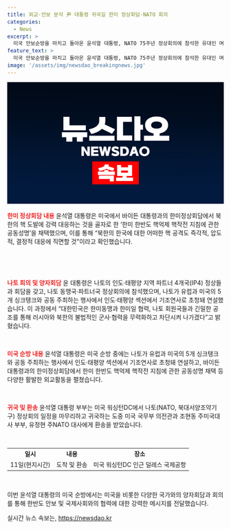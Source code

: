 ```yaml
---
title: 외교·안보 분석 尹 대통령 귀국길 한미 정상회담·NATO 회의
categories:
  - News
excerpt: >
  미국 안보순방을 마치고 돌아온 윤석열 대통령, NATO 75주년 정상회의에 참석한 유대인 며, 미국 귀국길에 이 10여 개국의 정상들과 양자회담하며 러시아, 북한에 대한 대응 강조. 또한, 한미간 핵억제 핵작전 지침에 관한 공동성명 채택한 것으로 전해졌고, 나토 퍼블릭포럼에서 연설하며 러시아·북한의 불법적인 군사협력 무력화를 다짐하였다. 이 밖에도 미국 대통령, 독일, 캐나다, 일본 등 여러 정상과 양자회담을 소화하고, 주최된 친교 만찬에 참석한 사실이 알려졌다.
feature_text: >
  미국 안보순방을 마치고 돌아온 윤석열 대통령, NATO 75주년 정상회의에 참석한 유대인 며, 미국 귀국길에 이 10여 개국의 정상들과 양자회담하며 러시아, 북한에 대한 대응 강조. 또한, 한미간 핵억제 핵작전 지침에 관한 공동성명 채택한 것으로 전해졌고, 나토 퍼블릭포럼에서 연설하며 러시아·북한의 불법적인 군사협력 무력화를 다짐하였다. 이 밖에도 미국 대통령, 독일, 캐나다, 일본 등 여러 정상과 양자회담을 소화하고, 주최된 친교 만찬에 참석한 사실이 알려졌다.
image: '/assets/img/newsdao_breakingnews.jpg'
---
```


<p><img src="/assets/img/newsdao_breakingnews.jpg" alt="bookingtag 속보" /></p>

<p><b><span style="color: #ee2323;">한미 정상회담 내용</span></b>
윤석열 대통령은 미국에서 바이든 대통령과의 한미정상회담에서 북한의 핵 도발에 강력 대응하는 것을 골자로 한 ‘한미 한반도 핵억제 핵작전 지침에 관한 공동성명’을 채택했으며, 이를 통해 “북한의 한국에 대한 어떠한 핵 공격도 즉각적, 압도적, 결정적 대응에 직면할 것”이라고 확인했습니다.</p>

<p data-ke-size="size16">&nbsp;</p>

<p data-ke-size="size16">&nbsp;</p>

<p><b><span style="color: #ee2323;">나토 회의 및 양자회담</span></b>
윤 대통령은 나토의 인도·태평양 지역 파트너 4개국(IP4) 정상들과 회담을 갖고, 나토 동맹국·파트너국 정상회의에 참석했으며, 나토가 유럽과 미국의 5개 싱크탱크와 공동 주최하는 행사에서 인도·태평양 섹션에서 기조연사로 초청돼 연설했습니다. 이 과정에서 “대한민국은 한미동맹과 한미일 협력, 나토 회원국들과 긴밀한 공조를 통해 러시아와 북한의 불법적인 군사·협력을 무력화하고 차단시켜 나가겠다”고 밝혔습니다.</p>

<p data-ke-size="size16">&nbsp;</p>

<p><b><span style="color: #ee2323;">미국 순방 내용</span></b>
윤석열 대통령은 미국 순방 중에는 나토가 유럽과 미국의 5개 싱크탱크와 공동 주최하는 행사에서 인도·태평양 섹션에서 기조연사로 초청돼 연설하고, 바이든 대통령과의 한미정상회담에서 한미 한반도 핵억제 핵작전 지침에 관한 공동성명 채택 등 다양한 활발한 외교활동을 펼쳤습니다.</p>

<p data-ke-size="size16">&nbsp;</p>

<p><b><span style="color: #ee2323;">귀국 및 환송</span></b>
윤석열 대통령 부부는 미국 워싱턴DC에서 나토(NATO, 북대서양조약기구) 정상회의 일정을 마무리하고 귀국하는 도중 미국 국무부 의전관과 조현동 주미국대사 부부, 유정현 주NATO 대사에게 환송을 받았습니다.</p>

<p data-ke-size="size16">&nbsp;</p>

<table>
    <tbody>
        <tr>
            <td style="text-align: center; height: 17px;"><b>일시</b></td>
            <td style="text-align: center; height: 17px;"><b>내용</b></td>
            <td style="text-align: center; height: 17px;"><b>장소</b></td>
        </tr>
        <tr>
            <td style="text-align: center; height: 17px;">11일(현지시간)</td>
            <td style="text-align: center; height: 17px;">도착 및 환송</td>
            <td style="text-align: center; height: 17px;">미국 워싱턴DC 인근 덜레스 국제공항</td>
        </tr>
    </tbody>
</table>

<p data-ke-size="size16">&nbsp;</p>

<p>이번 윤석열 대통령의 미국 순방에서는 미국을 비롯한 다양한 국가와의 양자회담과 회의를 통해 한반도 안보 및 국제사회와의 협력에 대한 강력한 메시지를 전달했습니다.</p>
실시간 뉴스 속보는, <a href="https://newsdao.kr" rel="dofollow">https://newsdao.kr</a>


